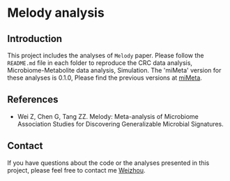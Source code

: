 # Melody analysis

## Introduction

This project includes the analyses of `Melody` paper. Please follow the `README.md` file in each folder to reproduce the CRC data analysis, Microbiome-Metabolite data analysis, Simulation. The 'miMeta' version for these analyses is 0.1.0, Please find the previous versions at [miMeta](https://github.com/ZjpWei/miMeta/releases).

## References

* Wei Z, Chen G, Tang ZZ. Melody: Meta-analysis of Microbiome Association Studies for Discovering Generalizable Microbial Signatures.

## Contact

If you have questions about the code or the analyses presented in this project, please feel free to contact me [Weizhou](mailto:zwei74@wisc.edu?subject=[GitHub]%20Melody%20paper%20analysis).
